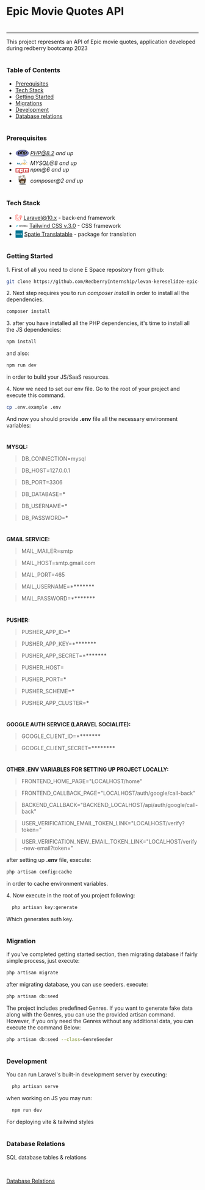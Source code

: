 <div style="display:flex; align-items: center">
  <h1 style="position:relative; top: -6px" >Epic Movie Quotes API</h1>
</div>

---

This project represents an API of Epic movie quotes, application developed during redberry bootcamp 2023

#

### Table of Contents

-   [Prerequisites](#prerequisites)
-   [Tech Stack](#tech-stack)
-   [Getting Started](#getting-started)
-   [Migrations](#migration)
-   [Development](#development)
-   [Database relations](#database-relations)

#

### Prerequisites

-   <img src="readme/assets/php.svg" width="35" style="position: relative; top: 4px" /> *PHP@8.2 and up*
-   <img src="readme/assets/mysql.png" width="35" style="position: relative; top: 4px" /> _MYSQL@8 and up_
-   <img src="readme/assets/npm.png" width="35" style="position: relative; top: 4px" /> _npm@6 and up_
-   <img src="readme/assets/composer.png" width="35" style="position: relative; top: 6px" /> _composer@2 and up_

#

### Tech Stack

-   <img src="readme/assets/laravel.png" height="18" style="position: relative; top: 4px" /> [Laravel@10.x](https://laravel.com/docs/10.x) - back-end framework
-   <img src="readme/assets/tailwind-css-logo-vector.png" height="18" style="position: relative; top: 4px" /> [Tailwind CSS v.3.0](https://tailwindcss.com/docs/installation) - CSS framework
-   <img src="readme/assets/spatie.png" height="19" style="position: relative; top: 4px" /> [Spatie Translatable](https://github.com/spatie/laravel-translatable) - package for translation

#

### Getting Started

1\. First of all you need to clone E Space repository from github:

```sh
git clone https://github.com/RedberryInternship/levan-kereselidze-epic-movie-quotes-back
```

2\. Next step requires you to run _composer install_ in order to install all the dependencies.

```sh
composer install
```

3\. after you have installed all the PHP dependencies, it's time to install all the JS dependencies:

```sh
npm install
```

and also:

```sh
npm run dev
```

in order to build your JS/SaaS resources.

4\. Now we need to set our env file. Go to the root of your project and execute this command.

```sh
cp .env.example .env
```

And now you should provide **.env** file all the necessary environment variables:

#

**MYSQL:**

> DB_CONNECTION=mysql

> DB_HOST=127.0.0.1

> DB_PORT=3306

> DB_DATABASE=**\***

> DB_USERNAME=**\***

> DB_PASSWORD=**\***

#

**GMAIL SERVICE:**

> MAIL_MAILER=smtp

> MAIL_HOST=smtp.gmail.com

> MAIL_PORT=465

> MAIL_USERNAME=\***\*\*\*\*\*\*\***

> MAIL_PASSWORD=\***\*\*\*\*\*\*\***

#

**PUSHER:**

> PUSHER_APP_ID=**\***

> PUSHER_APP_KEY=\***\*\*\*\*\*\*\***

> PUSHER_APP_SECRET=\***\*\*\*\*\*\*\***

> PUSHER_HOST=

> PUSHER_PORT=**\***

> PUSHER_SCHEME=**\***

> PUSHER_APP_CLUSTER=**\***

#

**GOOGLE AUTH SERVICE (LARAVEL SOCIALITE):**

> GOOGLE_CLIENT_ID=\***\*\*\*\*\*\*\***

> GOOGLE_CLIENT_SECRET=**\*\*\*\*\*\*\*\***

#

**OTHER .ENV VARIABLES FOR SETTING UP PROJECT LOCALLY:**

> FRONTEND_HOME_PAGE="LOCALHOST/home"

> FRONTEND_CALLBACK_PAGE="LOCALHOST/auth/google/call-back"

> BACKEND_CALLBACK="BACKEND_LOCALHOST/api/auth/google/call-back"

> USER_VERIFICATION_EMAIL_TOKEN_LINK="LOCALHOST/verify?token="

> USER_VERIFICATION_NEW_EMAIL_TOKEN_LINK="LOCALHOST/verify-new-email?token="

after setting up **.env** file, execute:

```sh
php artisan config:cache
```

in order to cache environment variables.

4\. Now execute in the root of you project following:

```sh
  php artisan key:generate
```

Which generates auth key.

#

### Migration

if you've completed getting started section, then migrating database if fairly simple process, just execute:

```sh
php artisan migrate
```

after migrating database, you can use seeders. execute:

```sh
php artisan db:seed
```

The project includes predefined Genres. If you want to generate fake data along with the Genres, you can use the provided artisan command. However, if you only need the Genres without any additional data, you can execute the command Below:

```sh
php artisan db:seed --class=GenreSeeder
```

#

### Development

You can run Laravel's built-in development server by executing:

```sh
  php artisan serve
```

when working on JS you may run:

```sh
  npm run dev
```

For deploying vite & tailwind styles

#

### Database Relations

SQL database tables & relations

<br>

[Database Relations](./readme/assets/database-tables.png)

</br>

